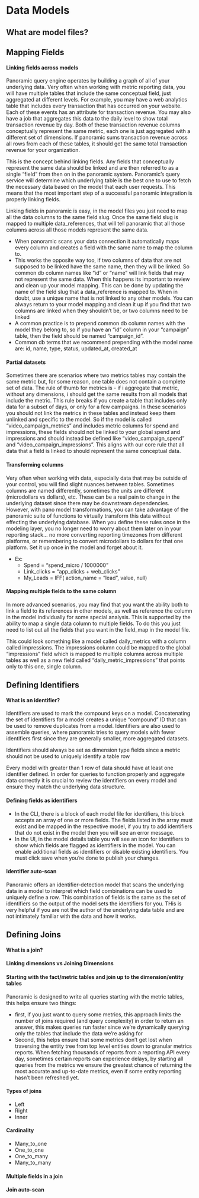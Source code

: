 # Data Models

## What are model files?



## Mapping Fields

#### Linking fields across models

Panoramic query engine operates by building a graph of all of your underlying data. Very often when working with metric reporting data, you will have multiple tables that include the same conceptual field, just aggregated at different levels. For example, you may have a web analytics table that includes every transaction that has occurred on your website. Each of these events has an attribute for transaction revenue. You may also have a job that aggregates this data to the daily level to show total transaction revenue by day. Both of these transaction revenue columns conceptually represent the same metric, each one is just aggregated with a different set of dimensions. If panoramic sums transaction revenue across all rows from each of these tables, it should get the same total transaction revenue for your organization.

This is the concept behind linking fields. Any fields that conceptually represent the same data should be linked and are then referred to as a single “field” from then on in the panoramic system. Panoramic’s query service will determine which underlying table is the best one to use to fetch the necessary data based on the model that each user requests. This means that the most important step of a successful panoramic integration is properly linking fields.

Linking fields in panoramic is easy, in the model files you just need to map all the data columns to the same field slug. Once the same field slug is mapped to multiple data\_references, that will tell panoramic that all those columns across all those models represent the same data.

* When panoramic scans your data connection it automatically maps every column and creates a field with the same name to map the column to.
* This works the opposite way too, if two columns of data that are not supposed to be linked have the same name, then they will be linked. So common db column names like “id” or “name” will link fields that may not represent the same data. When this happens its important to review and clean up your model mapping. This can be done by updating the name of the field slug that a data\_reference is mapped to. When in doubt, use a unique name that is not linked to any other models. You can always return to your model mapping and clean it up if you find that two columns are linked when they shouldn’t be, or two columns need to be linked
* A common practice is to prepend common db column names with the model they belong to, so if you have an “id” column in your “campaign” table, then the field should be named “campaign\_id”.
* Common db terms that we recommend prepending with the model name are: id, name, type, status, updated\_at, created\_at

#### Partial datasets

Sometimes there are scenarios where two metrics tables may contain the same metric but, for some reason, one table does not contain a complete set of data. The rule of thumb for metrics is - if i aggregate that metric, without any dimensions, i should get the same results from all models that include the metric. This rule breaks if you create a table that includes only data for a subset of days, or only for a few campaigns. In these scenarios you should not link the metrics in these tables and instead keep them unlinked and specific to the model. So if the model is called “video\_campaign\_metrics” and includes metric columns for spend and impressions, these fields should not be linked to your global spend and impressions and should instead be defined like “video\_campaign\_spend” and “video\_campaign\_impressions”. This aligns with our core rule that all data that a field is linked to should represent the same conceptual data.

#### Transforming columns

Very often when working with data, especially data that may be outside of your control, you will find slight nuances between tables. Sometimes columns are named differently, sometimes the units are different \(microdollars vs dollars\), etc. These can be a real pain to change in the underlying dataset since there may be downstream dependencies. However, with pano model transformations, you can take advantage of the panoramic suite of functions to virtually transform this data without effecting the underlying database. When you define these rules once in the modeling layer, you no longer need to worry about them later on in your reporting stack… no more converting reporting timezones from different platforms, or remembering to convert microdollars to dollars for that one platform. Set it up once in the model and forget about it.

* Ex:
  * Spend = “spend\_micro / 1000000”
  * Link\_clicks = “app\_clicks + web\_clicks”
  * My\_Leads = IFF\( action\_name = “lead”, value, null\)

#### Mapping multiple fields to the same column

In more advanced scenarios, you may find that you want the ability both to link a field to its references in other models, as well as reference the column in the model individually for some special analysis. This is supported by the ability to map a single data column to multiple fields. To do this you just need to list out all the fields that you want in the field\_map in the model file.

This could look something like a model called daily\_metrics with a column called impressions. The impressions column could be mapped to the global “impressions” field which is mapped to multiple columns across multiple tables as well as a new field called “daily\_metric\_impressions” that points only to this one, single column.

## Defining Identifiers

#### What is an identifier?

Identifiers are used to mark the compound keys on a model. Concatenating the set of identifiers for a model creates a unique “compound” ID that can be used to remove duplicates from a model. Identifiers are also used to assemble queries, where panoramic tries to query models with fewer identifiers first since they are generally smaller, more aggregated datasets.

Identifiers should always be set as dimension type fields since a metric should not be used to uniquely identify a table row

Every model with greater than 1 row of data should have at least one identifier defined. In order for queries to function properly and aggregate data correctly it is crucial to review the identifiers on every model and ensure they match the underlying data structure.

#### Defining fields as identifiers

* In the CLI, there is a block of each model file for identifiers, this block accepts an array of one or more fields. The fields listed in the array must exist and be mapped in the respective model, if you try to add identifiers that do not exist in the model then you will see an error message.
* In the UI, in the model details table you will see an icon for identifiers to show which fields are flagged as identifiers in the model. You can enable additional fields as identifiers or disable existing identifiers. You must click save when you’re done to publish your changes.

#### Identifier auto-scan

Panoramic offers an identifier-detection model that scans the underlying data in a model to interpret which field combinations can be used to uniquely define a row. This combination of fields is the same as the set of identifiers so the output of the model sets the identifiers for you. THis is very helpful if you are not the author of the underlying data table and are not intimately familiar with the data and how it works.

## Defining Joins

#### What is a join?

#### Linking dimensions vs Joining Dimensions

#### Starting with the fact/metric tables and join up to the dimension/entity tables

Panoramic is designed to write all queries starting with the metric tables, this helps ensure two things:

* first, if you just want to query some metrics, this approach limits the number of joins required \(and query complexity\) in order to return an answer, this makes queries run faster since we’re dynamically querying only the tables that include the data we’re asking for
* Second, this helps ensure that some metrics don’t get lost when traversing the entity tree from top level entities down to granular metrics reports. When fetching thousands of reports from a reporting API every day, sometimes certain reports can experience delays, by starting all queries from the metrics we ensure the greatest chance of returning the most accurate and up-to-date metrics, even if some entity reporting hasn’t been refreshed yet.

#### Types of joins

* Left
* Right
* Inner

#### Cardinality

* Many\_to\_one
* One\_to\_one
* One\_to\_many
* Many\_to\_many

#### Multiple fields in a join

#### Join auto-scan

